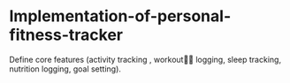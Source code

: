 # Implementation-of-personal-fitness-tracker
Define core features (activity tracking , workout🏋️‍♀️ logging, sleep tracking, nutrition logging, goal setting).
